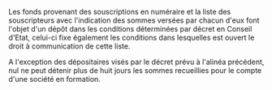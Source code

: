 Les fonds provenant des souscriptions en numéraire et la liste des souscripteurs avec l'indication des sommes versées par chacun d'eux font l'objet d'un dépôt dans les conditions déterminées par décret en Conseil d'Etat, celui-ci fixe également les conditions dans lesquelles est ouvert le droit à communication de cette liste.

A l'exception des dépositaires visés par le décret prévu à l'alinéa précédent, nul ne peut détenir plus de huit jours les sommes recueillies pour le compte d'une société en formation.
